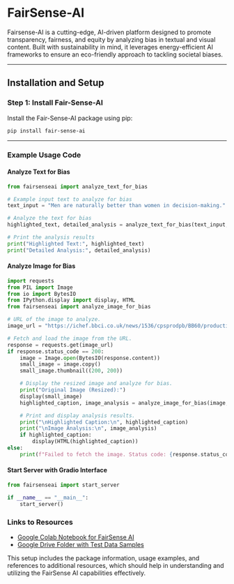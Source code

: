

# **FairSense-AI**

Fairsense-AI is a cutting-edge, AI-driven platform designed to promote transparency, fairness, and equity by analyzing bias in textual and visual content. Built with sustainability in mind, it leverages energy-efficient AI frameworks to ensure an eco-friendly approach to tackling societal biases.

---

## **Installation and Setup**

### **Step 1: Install Fair-Sense-AI**

Install the Fair-Sense-AI package using pip:

```bash
pip install fair-sense-ai
```

---

### Example Usage Code


#### Analyze Text for Bias

```python
from fairsenseai import analyze_text_for_bias

# Example input text to analyze for bias
text_input = "Men are naturally better than women in decision-making."

# Analyze the text for bias
highlighted_text, detailed_analysis = analyze_text_for_bias(text_input, use_summarizer=True)

# Print the analysis results
print("Highlighted Text:", highlighted_text)
print("Detailed Analysis:", detailed_analysis)
```

#### Analyze Image for Bias

```python
import requests
from PIL import Image
from io import BytesIO
from IPython.display import display, HTML
from fairsenseai import analyze_image_for_bias

# URL of the image to analyze.
image_url = "https://ichef.bbci.co.uk/news/1536/cpsprodpb/BB60/production/_115786974_d6bbf591-ea18-46b9-821b-87b8f8f6006c.jpg"

# Fetch and load the image from the URL.
response = requests.get(image_url)
if response.status_code == 200:
    image = Image.open(BytesIO(response.content))
    small_image = image.copy()
    small_image.thumbnail((200, 200))

    # Display the resized image and analyze for bias.
    print("Original Image (Resized):")
    display(small_image)
    highlighted_caption, image_analysis = analyze_image_for_bias(image, use_summarizer=True)

    # Print and display analysis results.
    print("\nHighlighted Caption:\n", highlighted_caption)
    print("\nImage Analysis:\n", image_analysis)
    if highlighted_caption:
        display(HTML(highlighted_caption))
else:
    print(f"Failed to fetch the image. Status code: {response.status_code}")
```

#### Start Server with Gradio Interface

```python
from fairsenseai import start_server

if __name__ == "__main__":
    start_server()
```

### Links to Resources

- [Google Colab Notebook for FairSense AI](https://colab.research.google.com/drive/1en8JtZTAIa5MuV5OZWYNteYl95Ql9xy7?usp=sharing)
- [Google Drive Folder with Test Data Samples](https://drive.google.com/drive/folders/1WVtoLBcaQhAElRFSqn3FWdDBLBO4Nsxd?usp=sharing)

This setup includes the package information, usage examples, and references to additional resources, which should help in understanding and utilizing the FairSense AI capabilities effectively.